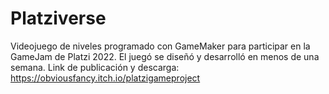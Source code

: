 # Platziverse
Videojuego de niveles programado con GameMaker para participar en la GameJam de Platzi 2022. El juegó se diseñó y desarrolló en menos de una semana.
Link de publicación y descarga: https://obviousfancy.itch.io/platzigameproject
 
